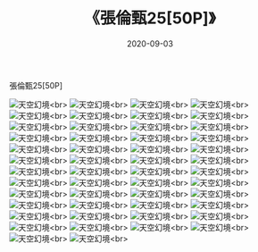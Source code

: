﻿---
layout: post
title: 《張倫甄25[50P]》
date: 2020-09-03
img: http://photo.orgx.cf/唯美/2020/張倫甄25[50P]/000.jpg
tags: [美女,清纯,唯美]
---

張倫甄25[50P]



![天空幻境](http://photo.orgx.cf/唯美/2020/張倫甄25[50P]/001.jpg''天空幻境'')<br>
![天空幻境](http://photo.orgx.cf/唯美/2020/張倫甄25[50P]/002.jpg''天空幻境'')<br>
![天空幻境](http://photo.orgx.cf/唯美/2020/張倫甄25[50P]/003.jpg''天空幻境'')<br>
![天空幻境](http://photo.orgx.cf/唯美/2020/張倫甄25[50P]/004.jpg''天空幻境'')<br>
![天空幻境](http://photo.orgx.cf/唯美/2020/張倫甄25[50P]/005.jpg''天空幻境'')<br>
![天空幻境](http://photo.orgx.cf/唯美/2020/張倫甄25[50P]/006.jpg''天空幻境'')<br>
![天空幻境](http://photo.orgx.cf/唯美/2020/張倫甄25[50P]/007.jpg''天空幻境'')<br>
![天空幻境](http://photo.orgx.cf/唯美/2020/張倫甄25[50P]/008.jpg''天空幻境'')<br>
![天空幻境](http://photo.orgx.cf/唯美/2020/張倫甄25[50P]/009.jpg''天空幻境'')<br>
![天空幻境](http://photo.orgx.cf/唯美/2020/張倫甄25[50P]/010.jpg''天空幻境'')<br>
![天空幻境](http://photo.orgx.cf/唯美/2020/張倫甄25[50P]/011.jpg''天空幻境'')<br>
![天空幻境](http://photo.orgx.cf/唯美/2020/張倫甄25[50P]/012.jpg''天空幻境'')<br>
![天空幻境](http://photo.orgx.cf/唯美/2020/張倫甄25[50P]/013.jpg''天空幻境'')<br>
![天空幻境](http://photo.orgx.cf/唯美/2020/張倫甄25[50P]/014.jpg''天空幻境'')<br>
![天空幻境](http://photo.orgx.cf/唯美/2020/張倫甄25[50P]/015.jpg''天空幻境'')<br>
![天空幻境](http://photo.orgx.cf/唯美/2020/張倫甄25[50P]/016.jpg''天空幻境'')<br>
![天空幻境](http://photo.orgx.cf/唯美/2020/張倫甄25[50P]/017.jpg''天空幻境'')<br>
![天空幻境](http://photo.orgx.cf/唯美/2020/張倫甄25[50P]/018.jpg''天空幻境'')<br>
![天空幻境](http://photo.orgx.cf/唯美/2020/張倫甄25[50P]/019.jpg''天空幻境'')<br>
![天空幻境](http://photo.orgx.cf/唯美/2020/張倫甄25[50P]/020.jpg''天空幻境'')<br>
![天空幻境](http://photo.orgx.cf/唯美/2020/張倫甄25[50P]/021.jpg''天空幻境'')<br>
![天空幻境](http://photo.orgx.cf/唯美/2020/張倫甄25[50P]/022.jpg''天空幻境'')<br>
![天空幻境](http://photo.orgx.cf/唯美/2020/張倫甄25[50P]/023.jpg''天空幻境'')<br>
![天空幻境](http://photo.orgx.cf/唯美/2020/張倫甄25[50P]/024.jpg''天空幻境'')<br>
![天空幻境](http://photo.orgx.cf/唯美/2020/張倫甄25[50P]/025.jpg''天空幻境'')<br>
![天空幻境](http://photo.orgx.cf/唯美/2020/張倫甄25[50P]/026.jpg''天空幻境'')<br>
![天空幻境](http://photo.orgx.cf/唯美/2020/張倫甄25[50P]/027.jpg''天空幻境'')<br>
![天空幻境](http://photo.orgx.cf/唯美/2020/張倫甄25[50P]/028.jpg''天空幻境'')<br>
![天空幻境](http://photo.orgx.cf/唯美/2020/張倫甄25[50P]/029.jpg''天空幻境'')<br>
![天空幻境](http://photo.orgx.cf/唯美/2020/張倫甄25[50P]/030.jpg''天空幻境'')<br>
![天空幻境](http://photo.orgx.cf/唯美/2020/張倫甄25[50P]/031.jpg''天空幻境'')<br>
![天空幻境](http://photo.orgx.cf/唯美/2020/張倫甄25[50P]/032.jpg''天空幻境'')<br>
![天空幻境](http://photo.orgx.cf/唯美/2020/張倫甄25[50P]/033.jpg''天空幻境'')<br>
![天空幻境](http://photo.orgx.cf/唯美/2020/張倫甄25[50P]/034.jpg''天空幻境'')<br>
![天空幻境](http://photo.orgx.cf/唯美/2020/張倫甄25[50P]/035.jpg''天空幻境'')<br>
![天空幻境](http://photo.orgx.cf/唯美/2020/張倫甄25[50P]/036.jpg''天空幻境'')<br>
![天空幻境](http://photo.orgx.cf/唯美/2020/張倫甄25[50P]/037.jpg''天空幻境'')<br>
![天空幻境](http://photo.orgx.cf/唯美/2020/張倫甄25[50P]/038.jpg''天空幻境'')<br>
![天空幻境](http://photo.orgx.cf/唯美/2020/張倫甄25[50P]/039.jpg''天空幻境'')<br>
![天空幻境](http://photo.orgx.cf/唯美/2020/張倫甄25[50P]/040.jpg''天空幻境'')<br>
![天空幻境](http://photo.orgx.cf/唯美/2020/張倫甄25[50P]/041.jpg''天空幻境'')<br>
![天空幻境](http://photo.orgx.cf/唯美/2020/張倫甄25[50P]/042.jpg''天空幻境'')<br>
![天空幻境](http://photo.orgx.cf/唯美/2020/張倫甄25[50P]/043.jpg''天空幻境'')<br>
![天空幻境](http://photo.orgx.cf/唯美/2020/張倫甄25[50P]/044.jpg''天空幻境'')<br>
![天空幻境](http://photo.orgx.cf/唯美/2020/張倫甄25[50P]/045.jpg''天空幻境'')<br>
![天空幻境](http://photo.orgx.cf/唯美/2020/張倫甄25[50P]/046.jpg''天空幻境'')<br>
![天空幻境](http://photo.orgx.cf/唯美/2020/張倫甄25[50P]/047.jpg''天空幻境'')<br>
![天空幻境](http://photo.orgx.cf/唯美/2020/張倫甄25[50P]/048.jpg''天空幻境'')<br>
![天空幻境](http://photo.orgx.cf/唯美/2020/張倫甄25[50P]/049.jpg''天空幻境'')<br>
![天空幻境](http://photo.orgx.cf/唯美/2020/張倫甄25[50P]/050.jpg''天空幻境'')<br>